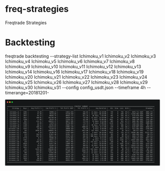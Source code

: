 # freq-strategies
Freqtrade Strategies

# Backtesting 

freqtrade backtesting --strategy-list Ichimoku_v1 Ichimoku_v2 Ichimoku_v3 Ichimoku_v4 Ichimoku_v5 Ichimoku_v6 Ichimoku_v7 Ichimoku_v8 Ichimoku_v9 Ichimoku_v10 Ichimoku_v11 Ichimoku_v12 Ichimoku_v13 Ichimoku_v14 Ichimoku_v16 Ichimoku_v17 Ichimoku_v18 Ichimoku_v19 Ichimoku_v20 Ichimoku_v21 Ichimoku_v22 Ichimoku_v23 Ichimoku_v24 Ichimoku_v25 Ichimoku_v26 Ichimoku_v27 Ichimoku_v28 Ichimoku_v29 Ichimoku_v30 Ichimoku_v31 --config config_usdt.json --timeframe 4h --timerange=20181201-

![](backtesting.png)
